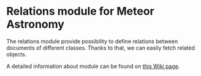 # Relations module for Meteor Astronomy

The relations module provide possibility to define relations between documents of different classes. Thanks to that, we can easily fetch related objects.

A detailed information about module can be found on [this Wiki page](https://github.com/jagi/meteor-astronomy/wiki/Relations).

